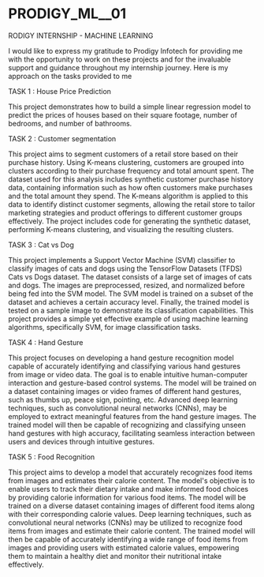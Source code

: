 # PRODIGY_ML__01
RODIGY INTERNSHIP - MACHINE LEARNING

I would like to express my gratitude to Prodigy Infotech for providing me with the opportunity to work on these projects and for the invaluable support and guidance throughout my internship journey. Here is my approach on the tasks provided to me

TASK 1 : House Price Prediction

This project demonstrates how to build a simple linear regression model to predict the prices of houses based on their square footage, number of bedrooms, and number of bathrooms.

TASK 2 : Customer segmentation

This project aims to segment customers of a retail store based on their purchase history. Using K-means clustering, customers are grouped into clusters according to their purchase frequency and total amount spent. The dataset used for this analysis includes synthetic customer purchase history data, containing information such as how often customers make purchases and the total amount they spend. The K-means algorithm is applied to this data to identify distinct customer segments, allowing the retail store to tailor marketing strategies and product offerings to different customer groups effectively. The project includes code for generating the synthetic dataset, performing K-means clustering, and visualizing the resulting clusters.

TASK 3 : Cat vs Dog

This project implements a Support Vector Machine (SVM) classifier to classify images of cats and dogs using the TensorFlow Datasets (TFDS) Cats vs Dogs dataset. The dataset consists of a large set of images of cats and dogs. The images are preprocessed, resized, and normalized before being fed into the SVM model. The SVM model is trained on a subset of the dataset and achieves a certain accuracy level. Finally, the trained model is tested on a sample image to demonstrate its classification capabilities. This project provides a simple yet effective example of using machine learning algorithms, specifically SVM, for image classification tasks.

TASK 4 : Hand Gesture

This project focuses on developing a hand gesture recognition model capable of accurately identifying and classifying various hand gestures from image or video data. The goal is to enable intuitive human-computer interaction and gesture-based control systems. The model will be trained on a dataset containing images or video frames of different hand gestures, such as thumbs up, peace sign, pointing, etc. Advanced deep learning techniques, such as convolutional neural networks (CNNs), may be employed to extract meaningful features from the hand gesture images. The trained model will then be capable of recognizing and classifying unseen hand gestures with high accuracy, facilitating seamless interaction between users and devices through intuitive gestures.

TASK 5 : Food Recognition

This project aims to develop a model that accurately recognizes food items from images and estimates their calorie content. The model's objective is to enable users to track their dietary intake and make informed food choices by providing calorie information for various food items. The model will be trained on a diverse dataset containing images of different food items along with their corresponding calorie values. Deep learning techniques, such as convolutional neural networks (CNNs) may be utilized to recognize food items from images and estimate their calorie content. The trained model will then be capable of accurately identifying a wide range of food items from images and providing users with estimated calorie values, empowering them to maintain a healthy diet and monitor their nutritional intake effectively.
